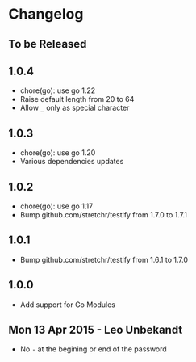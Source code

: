 # Changelog

## To be Released

## 1.0.4

* chore(go): use go 1.22
* Raise default length from 20 to 64
* Allow `_` only as special character

## 1.0.3

* chore(go): use go 1.20
* Various dependencies updates

## 1.0.2

* chore(go): use go 1.17
* Bump github.com/stretchr/testify from 1.7.0 to 1.7.1

## 1.0.1

* Bump github.com/stretchr/testify from 1.6.1 to 1.7.0

## 1.0.0

* Add support for Go Modules

## Mon 13 Apr 2015 - Leo Unbekandt

* No `-` at the begining or end of the password
